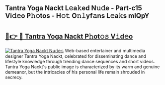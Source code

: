 ## Tantra Yoga Nackt L𝚎a𝚔ed N𝚞𝚍e - Part-c15 Vi𝚍𝚎o P𝚑𝚘tos - H𝚘𝚝 O𝚗𝚕yf𝚊ns L𝚎a𝚔s mlQpY

# <h2><a href="http://kfdrflp.oniu.top/?m=Tantra+Yoga+Nackt">🔗👉 🔴 Tantra Yoga Nackt P𝚑ot𝚘𝚜 V𝚒d𝚎o</a></h2>

[![Tantra Yoga Nackt Nu𝚍e𝚜](https://i.imgur.com/0qMVB7G.gif)](http://kfdrflp.oniu.top/?m=Tantra+Yoga+Nackt)
Web-based entertainer and multimedia designer Tantra Yoga Nackt, celebrated for disseminating dance and lifestyle knowledge through trending dance sequences and short videos. Tantra Yoga Nackt's public image is characterized by its warm and genuine demeanor, but the intricacies of his personal life remain shrouded in secrecy.  
